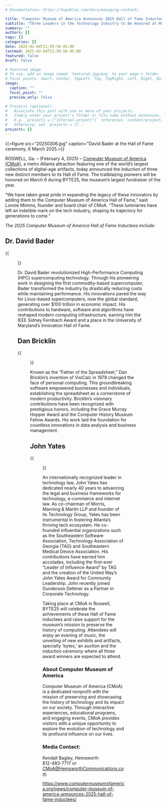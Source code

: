 ```yaml
---
# Documentation: https://hugoblox.com/docs/managing-content/

title: "Computer Museum of America Announces 2025 Hall of Fame Inductees"
subtitle: "Three Leaders in the Technology Industry to Be Honored at Museum’s 4th Annual BYTE Fundraiser"
summary: ""
authors: []
tags: []
categories: []
date: 2025-02-04T21:59:56-05:00
lastmod: 2025-02-04T21:59:56-05:00
featured: false
draft: false

# Featured image
# To use, add an image named `featured.jpg/png` to your page's folder.
# Focal points: Smart, Center, TopLeft, Top, TopRight, Left, Right, BottomLeft, Bottom, BottomRight.
image:
  caption: ""
  focal_point: ""
  preview_only: false

# Projects (optional).
#   Associate this post with one or more of your projects.
#   Simply enter your project's folder or file name without extension.
#   E.g. `projects = ["internal-project"]` references `content/project/deep-learning/index.md`.
#   Otherwise, set `projects = []`.
projects: []
---
```


{{<figure src="20250306.jpg" caption="David Bader at the Hall of Fame ceremony, 6 March 2025.>}}

ROSWELL, Ga. – (February 4, 2025) – [Computer Museum of America (CMoA)](https://www.computermuseumofamerica.org/), a metro Atlanta attraction featuring one of the world’s largest collections of digital-age artifacts, today announced the induction of three new distinct members to its Hall of Fame. The trailblazing pioneers will be honored on March 6 during BYTE25, the museum’s largest fundraiser of the year.

“We have taken great pride in expanding the legacy of these innovators by adding them to the Computer Museum of America Hall of Fame,” said Lonnie Mimms, founder and board chair of CMoA. “These luminaries have left an indelible mark on the tech industry, shaping its trajectory for generations to come.”

*The 2025 Computer Museum of America Hall of Fame Inductees include:*

## Dr. David Bader ##

{{<figure src="Bader-2022-square-300x300.jpg">}}

Dr. David Bader revolutionized High-Performance Computing (HPC) supercomputing technology. Through his pioneering work in designing the first commodity-based supercomputer, Bader transformed the industry by drastically reducing costs while maintaining performance. His innovations paved the way for Linux-based supercomputers, now the global standard, generating over $100 trillion in economic impact. His contributions to hardware, software and algorithms have reshaped modern computing infrastructure, earning him the IEEE Sidney Fernbach Award and a place in the University of Maryland’s Innovation Hall of Fame.

 
## Dan Bricklin ##

{{<figure src="Dan-Bricklin-Head-Shot-266x300.jpg">}}

Known as the “Father of the Spreadsheet,” Dan Bricklin’s invention of VisiCalc in 1979 changed the face of personal computing. This groundbreaking software empowered businesses and individuals, establishing the spreadsheet as a cornerstone of modern productivity. Bricklin’s visionary contributions have been recognized with prestigious honors, including the Grace Murray Hopper Award and the Computer History Museum Fellow Awards. His work laid the foundation for countless innovations in data analysis and business management.

## John Yates ##

{{<figure src="John-Yates-Headshot-300x300.png">}}

An internationally recognized leader in technology law, John Yates has dedicated nearly 40 years to advancing the legal and business frameworks for technology, e-commerce and internet law. As co-chairman of Morris, Manning & Martin LLP and founder of its Technology Group, Yates has been instrumental in fostering Atlanta’s thriving tech ecosystem. He co-founded influential organizations such as the Southeastern Software Association, Technology Association of Georgia (TAG) and Southeastern Medical Device Association. His contributions have earned him accolades, including the first-ever “Leader of Influence Award” by TAG and the creation of the United Way’s John Yates Award for Community Leadership. John recently joined Gunderson Dettmer as a Partner in Corporate Technology.

Taking place at CMoA in Roswell, BYTE25 will celebrate the achievements of these Hall of Fame inductees and raise support for the museum’s mission to preserve the history of computing. Attendees will enjoy an evening of music, the unveiling of new exhibits and artifacts, specialty ‘bytes,’ an auction and the induction ceremony where all three award winners are expected to attend.

###

### About Computer Museum of America ###

Computer Museum of America (CMoA) is a dedicated nonprofit with the mission of preserving and showcasing the history of technology and its impact on our society. Through interactive experiences, educational programs, and engaging events, CMoA provides visitors with a unique opportunity to explore the evolution of technology and its profound influence on our lives.

### Media Contact: ###
Kendall Bagley, Hemsworth  
812-483-7717 or CMoA@HemsworthCommunications.com


https://www.computermuseumofamerica.org/news/computer-museum-of-america-announces-2025-hall-of-fame-inductees/
